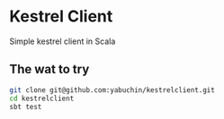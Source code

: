 # Kestrel Client

Simple kestrel client in Scala

## The wat to try

```sh
git clone git@github.com:yabuchin/kestrelclient.git
cd kestrelclient
sbt test
```